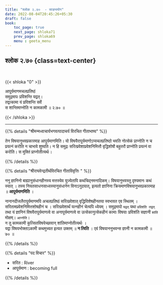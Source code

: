 ```yaml
---
title: "श्लोक २.७०  - साङ्ययोग"
date: 2022-08-04T20:45:26+05:30
draft: false
book:
    toc_page: true
    next_page: shloka71
    prev_page: shloka69
    menu : geeta_menu
---
```




## श्लोक २.७० {class=text-center}

<br/>

{{< shloka  "0"  >}}

आपूर्यमाणमचलप्रतिष्ठं   
समुद्रमापः प्रविशन्ति यद्वत्।  
तद्वत्कामा यं प्रविशन्ति सर्वे  
स शान्तिमाप्नोति न कामकामी ॥ २.७० ॥


{{< /shloka >}}

---


{{% details "श्रीमन्मध्वाचार्यभगवत्पादाचर्य विरचित  गीताभाष्य" %}}

तेन विषयानुभवप्रकारमाह आपूर्यमाणमिति। 
यो विषयैरापूर्यमाणोऽप्यचलप्रतिष्ठो भवति नोत्सेकं प्राप्नोति न च प्रयत्नं 
करोति न चाभावे शुष्यति। न हि समुद्रः सरित्प्रवेशाप्रवेशनिमित्तौ 
वृद्धिशोषौ बहुतरौ प्राप्नोति प्रयत्नं वा करोति। स मुक्तिं प्राप्नोतीत्यर्थः।

{{% /details %}}


{{% details "श्रीराघवेन्द्रतीर्थविरचित गीताविवृत्तिः " %}}

ननु ज्ञानिनो बाह्यानुसंधानहीनस्य मत्तस्येव युज्येतापि
कथंचिद्नमनादिकम्‌। विषयानुभवस्तु दृश्यमानः कथं स्यात्‌ । तस्य
नियतसाधनसाध्यस्यानुसंधानेन विनाऽनुदयात्‌, इत्यतो ज्ञानिना 
क्रियमाणविषयानुभवप्रकारमाह ॥ **आपूर्यमाणमिति** ।  

नानानदीजलैरापूर्यमाणमपि अचलप्रतिष्ठं सरित्प्रवेशात् वृद्धिविशेषहीनतया
स्वभावत एव स्थितम्‌ । सरितामप्रवेशनिमित्तशोषहीनं च । सरित्प्रवेशार्थं
यत्नहीनं चेत्यपि ध्येयम्‌ । समुद्रमापो `यद्वत्` यथा `प्रविशंति तद्वत्‌` 
तथा यं ज्ञानिनं विषयैरापूर्यमाणत्वे वा अनापूर्यमाणत्वे वा 
उत्सेकानुत्सेकहीनं कामाः विषयाः
प्रविशंति सज्ञानी `शांतिं` मोक्षम्‌। `आप्नोति`।  
न तु कामकामी कुत्सितविषयेच्छावान्‌ शांतिमाप्नोतीत्यर्थः ।   
यद्वा विषयभोक्ताऽकामी कथमुच्यत इत्यत उक्तम्‌
॥ **न त्विति** । एवं विषयाननुभवन्स ज्ञानी न कामकामी ॥ ७० ॥


{{% /details %}}

{{% details "पद विचार" %}}
- सरित  : River
- आपूर्यमाण : becoming full

{{% /details %}}
